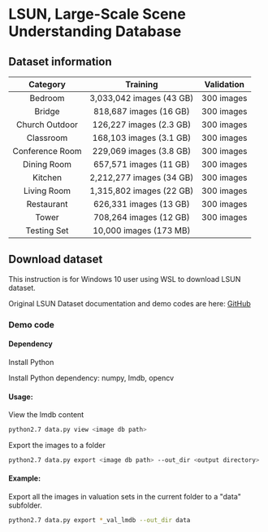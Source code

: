 # LSUN, Large-Scale Scene Understanding Database
## Dataset information
| Category | Training | Validation |
| :--:| :--: | :--: |
| Bedroom	| 3,033,042 images (43 GB) | 300 images | 
| Bridge	| 818,687 images (16 GB)	| 300 images| 
| Church Outdoor	| 126,227 images (2.3 GB)	| 300 images| 
| Classroom	| 168,103 images (3.1 GB)	| 300 images| 
| Conference Room	| 229,069 images (3.8 GB)	| 300 images| 
| Dining Room	| 657,571 images (11 GB)	| 300 images| 
| Kitchen	| 2,212,277 images (34 GB)	| 300 images| 
| Living Room	| 1,315,802 images (22 GB)	| 300 images| 
| Restaurant	| 626,331 images (13 GB)	| 300 images| 
| Tower	| 708,264 images (12 GB)	| 300 images| 
| Testing Set	| 10,000 images (173 MB)| 

## Download dataset
This instruction is for Windows 10 user using WSL to download LSUN dataset. 

Original LSUN Dataset documentation and demo codes are here: [GitHub](https://github.com/fyu/lsun)

### Demo code

#### Dependency

Install Python

Install Python dependency: numpy, lmdb, opencv

#### Usage:

View the lmdb content

```bash
python2.7 data.py view <image db path>
```

Export the images to a folder

```bash
python2.7 data.py export <image db path> --out_dir <output directory>
```

#### Example:

Export all the images in valuation sets in the current folder to a
"data"
subfolder.

```bash
python2.7 data.py export *_val_lmdb --out_dir data


